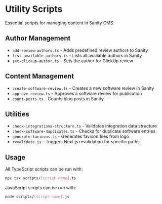 # Utility Scripts

Essential scripts for managing content in Sanity CMS.

## Author Management
- `add-review-authors.ts` - Adds predefined review authors to Sanity
- `list-available-authors.ts` - Lists all available authors in Sanity
- `set-clickup-author.ts` - Sets the author for ClickUp review

## Content Management
- `create-software-review.ts` - Creates a new software review in Sanity
- `approve-review.ts` - Approves a software review for publication
- `count-posts.ts` - Counts blog posts in Sanity

## Utilities
- `check-integrations-structure.ts` - Validates integration data structure
- `check-software-duplicates.ts` - Checks for duplicate software entries
- `generate-favicons.ts` - Generates favicon files from logo
- `revalidate.js` - Triggers Next.js revalidation for specific paths

## Usage

All TypeScript scripts can be run with:
```bash
npx tsx scripts/[script-name].ts
```

JavaScript scripts can be run with:
```bash
node scripts/[script-name].js
```